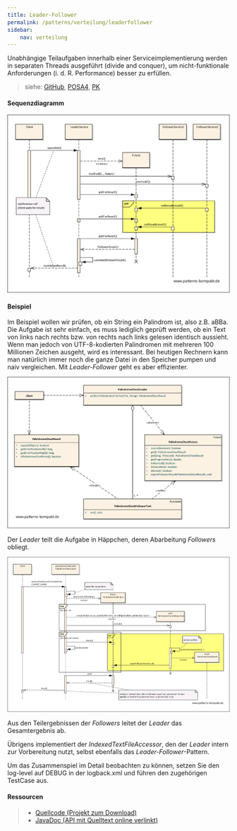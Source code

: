 ```yaml
---
title: Leader-Follower
permalink: /patterns/verteilung/leaderfollower
sidebar:
    nav: verteilung
---
```


Unabhängige Teilaufgaben innerhalb einer Serviceimplementierung werden in separaten Threads ausgeführt (divide and conquer), um nicht-funktionale Anforderungen (i. d. R. Performance) besser zu erfüllen.

> siehe: [GitHub](https://github.com/KarlEilebrecht/patterns-kompakt-code/blob/main/src/test/java/de/calamanari/pk/masterslave/README.md), [POSA4](/literature#posa4), [PK](/literature#pk)

#### Sequenzdiagramm

![](/images/patterns/leaderfollower/leader_follower_dn.png)

#### Beispiel

Im Beispiel wollen wir prüfen, ob ein String ein Palindrom ist, also z.B. aBBa.
Die Aufgabe ist sehr einfach, es muss lediglich geprüft werden, ob ein Text von links nach rechts bzw. von rechts nach links gelesen identisch aussieht.
Wenn man jedoch von UTF-8-kodierten Palindromen mit mehreren 100 Millionen Zeichen ausgeht, wird es interessant.
Bei heutigen Rechnern kann man natürlich immer noch die ganze Datei in den Speicher pumpen und naiv vergleichen. Mit *Leader-Follower* geht es aber effizienter.

![](/images/patterns/leaderfollower/leader_follower_cx.png)

Der *Leader* teilt die Aufgabe in Häppchen, deren Abarbeitung *Followers* obliegt.

![](/images/patterns/leaderfollower/leader_follower_dx.png)

Aus den Teilergebnissen der *Followers* leitet der *Leader* das Gesamtergebnis ab.

Übrigens implementiert der *IndexedTextFileAccessor*, den der *Leader* intern zur Vorbereitung nutzt, selbst ebenfalls das *Leader-Follower*-Pattern.

Um das Zusammenspiel im Detail beobachten zu können, setzen Sie den log-level auf DEBUG in der logback.xml und führen den zugehörigen TestCase aus.

#### Ressourcen

> * [Quellcode (Projekt zum Download)](/patterns#codebeispiele)
> * [JavaDoc (API mit Quelltext online verlinkt)]()